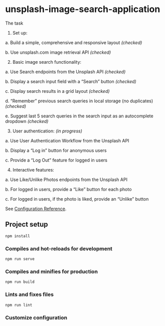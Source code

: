 # unsplash-image-search-application

The task

1. Set up:

  a. Build a simple, comprehensive and responsive layout *(checked)*
  
  b. Use unsplash.com image retrieval API *(checked)*
  
2. Basic image search functionality:

  a. Use Search endpoints from the Unsplash API *(checked)*
  
  b. Display a search input field with a “Search” button *(checked)*
  
  c. Display search results in a grid layout *(checked)*
  
  d. “Remember” previous search queries in local storage (no duplicates) *(checked)*
  
  e. Suggest last 5 search queries in the search input as an autocomplete dropdown *(checked)*

3. User authentication: *(in progress)*

  a. Use User Authentication Workflow from the Unsplash API 
  
  b. Display a “Log in” button for anonymous users
  
  c. Provide a “Log Out” feature for logged in users 
  
4. Interactive features:

  a. Use Like/Unlike Photos endpoints from the Unsplash API
  
  b. For logged in users, provide a “Like” button for each photo
  
  c. For logged in users, if the photo is liked, provide an “Unlike” button
  

See [Configuration Reference](https://cli.vuejs.org/config/).

## Project setup
```
npm install
```

### Compiles and hot-reloads for development
```
npm run serve
```

### Compiles and minifies for production
```
npm run build
```

### Lints and fixes files
```
npm run lint
```

### Customize configuration
